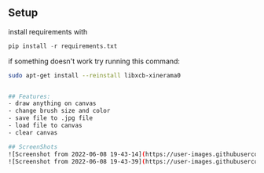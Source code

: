 ## Setup
install requirements with 
```python
pip install -r requirements.txt
```
if something doesn't work try running this command:
```bash
sudo apt-get install --reinstall libxcb-xinerama0


## Features:
- draw anything on canvas
- change brush size and color
- save file to .jpg file
- load file to canvas
- clear canvas

## ScreenShots
![Screenshot from 2022-06-08 19-43-14](https://user-images.githubusercontent.com/51704650/172683235-c7c7f2cd-6022-4425-a506-795292fc4061.png)
![Screenshot from 2022-06-08 19-43-39](https://user-images.githubusercontent.com/51704650/172683226-9034a100-0fd4-4d64-8c86-a8539ac8ce8f.png)

